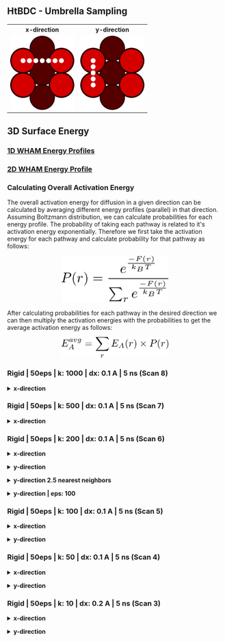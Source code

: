 ## HtBDC - Umbrella Sampling

<table>
  <tr>
    <th>x-direction</th>
    <th>y-direction</th>
  </tr>
  <tr>
    <td><img src="assets/img/dctst/us-fcc-110-grid-x.png" width="150"></td>
    <td><img src="assets/img/dctst/us-fcc-110-grid-y.png" width="150"></td>
  </tr>
</table>

## 3D Surface Energy

### [1D WHAM Energy Profiles](htbdc_cu110_free_energy_1d)

### [2D WHAM Energy Profile](htbdc_cu110_free_energy_2d)

### Calculating Overall Activation Energy
The overall activation energy for diffusion in a given direction can be calculated by averaging
different energy profiles (parallel) in that direction. Assuming Boltzmann distribution, we can calculate
probabilities for each energy profile. The probability of taking each pathway is related to it's
activation energy exponentially. Therefore we first take the activation energy for each pathway and
calculate probability for that pathway as follows:

<p align="center"><img src="assets/img/dctst/eqn_state_probability.png" width="250"></p>

After calculating probabilities for each pathway in the desired direction we can then multiply the
activation energies with the probabilities to get the average activation energy as follows:

<p align="center"><img src="assets/img/dctst/eqn_average_energy.png" width="250"></p>

### Rigid | 50eps | k: 1000 | dx: 0.1 A | 5 ns (Scan 8)
<p>
  <details>
    <summary><b>x-direction</b></summary>
      <img src="assets/img/dctst/scan8-x-thermo.png">
      <img src="assets/img/dctst/scan8-x-hist.png">
      <img src="assets/img/dctst/scan8-x-wham.png">
  </details>
</p>

### Rigid | 50eps | k: 500 | dx: 0.1 A | 5 ns (Scan 7)
<p>
  <details>
    <summary><b>x-direction</b></summary>
      <img src="assets/img/dctst/scan7-x-thermo.png">
      <img src="assets/img/dctst/scan7-x-hist.png">
      <img src="assets/img/dctst/scan7-x-wham.png">
  </details>
</p>

### Rigid | 50eps | k: 200 | dx: 0.1 A | 5 ns (Scan 6)
<p>
  <details>
    <summary><b>x-direction</b></summary>
      <img src="assets/img/dctst/scan6-x-thermo.png">
      <img src="assets/img/dctst/scan6-x-hist.png">
      <img src="assets/img/dctst/scan6-x-wham.png">
  </details>
</p>

<p>
  <details>
    <summary><b>y-direction</b></summary>
      <img src="assets/img/dctst/scan6-y-thermo.png">
      <img src="assets/img/dctst/scan6-y-hist.png">
      <img src="assets/img/dctst/scan6-y-wham.png">
  </details>
</p>

<p>
  <details>
    <summary><b>y-direction 2.5 nearest neighbors</b></summary>
      <img src="assets/img/dctst/scan6-y-long-thermo.png">
      <img src="assets/img/dctst/scan6-y-long-hist.png">
      <img src="assets/img/dctst/scan6-y-long-wham.png">
  </details>
</p>


<p>
  <details>
    <summary><b>y-direction | eps: 100</b></summary>
      <img src="assets/img/dctst/scan6-y-eps100-thermo.png">
      <img src="assets/img/dctst/scan6-y-eps100-hist.png">
      <img src="assets/img/dctst/scan6-y-eps100-wham.png">
  </details>
</p>

### Rigid | 50eps | k: 100 | dx: 0.1 A | 5 ns (Scan 5)
<p>
  <details>
    <summary><b>x-direction</b></summary>
      <img src="assets/img/dctst/scan5-x-thermo.png">
      <img src="assets/img/dctst/scan5-x-hist.png">
      <img src="assets/img/dctst/scan5-x-wham.png">
  </details>
</p>

<p>
  <details>
    <summary><b>y-direction</b></summary>
      <img src="assets/img/dctst/scan5-y-thermo.png">
      <img src="assets/img/dctst/scan5-y-hist.png">
      <img src="assets/img/dctst/scan5-y-wham.png">
  </details>
</p>

### Rigid | 50eps | k: 50 | dx: 0.1 A | 5 ns (Scan 4)
<p>
  <details>
    <summary><b>x-direction</b></summary>
      <img src="assets/img/dctst/scan4-x-thermo.png">
      <img src="assets/img/dctst/scan4-x-hist.png">
      <img src="assets/img/dctst/scan4-x-wham.png">
  </details>
</p>

<p>
  <details>
    <summary><b>y-direction</b></summary>
      <img src="assets/img/dctst/scan4-y-thermo.png">
      <img src="assets/img/dctst/scan4-y-hist.png">
      <img src="assets/img/dctst/scan4-y-wham.png">
</details>
</p>

### Rigid | 50eps | k: 10 | dx: 0.2 A | 5 ns (Scan 3)

<p>
  <details>
    <summary><b>x-direction</b></summary>
      <img src="assets/img/dctst/scan3-x-thermo.png">
      <img src="assets/img/dctst/scan3-x-hist.png">
      <img src="assets/img/dctst/scan3-x-wham.png">
  </details>
</p>

<p>
  <details>
    <summary><b>y-direction</b></summary>
      <img src="assets/img/dctst/scan3-y-thermo.png">
      <img src="assets/img/dctst/scan3-y-hist.png">
      <img src="assets/img/dctst/scan3-y-wham.png">
</details>
</p>

